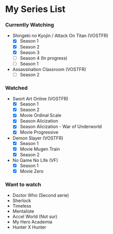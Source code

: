 # My Series List

### Currently Watching

- Shingeki no Kyojin / Attack On Titan (VOSTFR)
  - [x] Season 1
  - [x] Season 2
  - [x] Season 3
  - [ ] Season 4 (In progress)
  - [ ] Season 1
- Assassination Classroom (VOSTFR)
  - [ ] Season 2

### Watched

- Swort Art Online (VOSTFR)
  - [x] Season 1
  - [x] Season 2
  - [x] Movie Ordinal Scale
  - [x] Season Alicization
  - [x] Season Alicization - War of Underworld
  - [x] Movie Progressive
- Demon Slayer (VOSTFR)
  - [x] Season 1
  - [x] Movie Mugen Train
  - [x] Season 2
- No Game No Life (VF)
  - [x] Season 1
  - [x] Movie Zero

### Want to watch

- Doctor Who (Second serie)
- Sherlock
- Timeless
- Mentaliste
- Accel World (Not sur)
- My Hero Academia
- Hunter X Hunter
